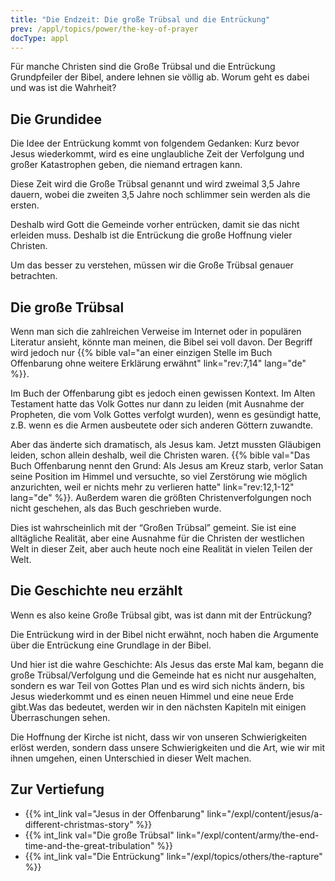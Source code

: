 ```yaml
---
title: "Die Endzeit: Die große Trübsal und die Entrückung"
prev: /appl/topics/power/the-key-of-prayer
docType: appl
---
```


Für manche Christen sind die Große Trübsal und die Entrückung Grundpfeiler der Bibel, andere lehnen sie völlig ab. Worum geht es dabei und was ist die Wahrheit?

## Die Grundidee

<a name="9d0d"></a>
Die Idee der Entrückung kommt von folgendem Gedanken: Kurz bevor Jesus wiederkommt, wird es eine unglaubliche Zeit der Verfolgung und großer Katastrophen geben, die niemand ertragen kann.

Diese Zeit wird die Große Trübsal genannt und wird zweimal 3,5 Jahre dauern, wobei die zweiten 3,5 Jahre noch schlimmer sein werden als die ersten.

Deshalb wird Gott die Gemeinde vorher entrücken, damit sie das nicht erleiden muss. Deshalb ist die Entrückung die große Hoffnung vieler Christen.

Um das besser zu verstehen, müssen wir die Große Trübsal genauer betrachten.

## Die große Trübsal

<a name="bab3"></a>
Wenn man sich die zahlreichen Verweise im Internet oder in populären Literatur ansieht, könnte man meinen, die Bibel sei voll davon. Der Begriff wird jedoch nur {{% bible val="an einer einzigen Stelle im Buch Offenbarung ohne weitere Erklärung erwähnt" link="rev:7,14" lang="de" %}}.

Im Buch der Offenbarung gibt es jedoch einen gewissen Kontext. Im Alten Testament hatte das Volk Gottes nur dann zu leiden (mit Ausnahme der Propheten, die vom Volk Gottes verfolgt wurden), wenn es gesündigt hatte, z.B. wenn es die Armen ausbeutete oder sich anderen Göttern zuwandte.

Aber das änderte sich dramatisch, als Jesus kam. Jetzt mussten Gläubigen leiden, schon allein deshalb, weil die Christen waren. {{% bible val="Das Buch Offenbarung nennt den Grund: Als Jesus am Kreuz starb, verlor Satan seine Position im Himmel und versuchte, so viel Zerstörung wie möglich anzurichten, weil er nichts mehr zu verlieren hatte" link="rev:12,1-12" lang="de" %}}. Außerdem waren die größten Christenverfolgungen noch nicht geschehen, als das Buch geschrieben wurde.

Dies ist wahrscheinlich mit der “Großen Trübsal” gemeint. Sie ist eine alltägliche Realität, aber eine Ausnahme für die Christen der westlichen Welt in dieser Zeit, aber auch heute noch eine Realität in vielen Teilen der Welt.

## Die Geschichte neu erzählt

<a name="c534"></a>
Wenn es also keine Große Trübsal gibt, was ist dann mit der Entrückung?

Die Entrückung wird in der Bibel nicht erwähnt, noch haben die Argumente über die Entrückung eine Grundlage in der Bibel.

Und hier ist die wahre Geschichte: Als Jesus das erste Mal kam, begann die große Trübsal/Verfolgung und die Gemeinde hat es nicht nur ausgehalten, sondern es war Teil von Gottes Plan und es wird sich nichts ändern, bis Jesus wiederkommt und es einen neuen Himmel und eine neue Erde gibt.Was das bedeutet, werden wir in den nächsten Kapiteln mit einigen Überraschungen sehen.

Die Hoffnung der Kirche ist nicht, dass wir von unseren Schwierigkeiten erlöst werden, sondern dass unsere Schwierigkeiten und die Art, wie wir mit ihnen umgehen, einen Unterschied in dieser Welt machen.

## Zur Vertiefung

<a name="aa50"></a>
- {{% int_link val="Jesus in der Offenbarung" link="/expl/content/jesus/a-different-christmas-story" %}}
- {{% int_link val="Die große Trübsal" link="/expl/content/army/the-end-time-and-the-great-tribulation" %}}
- {{% int_link val="Die Entrückung" link="/expl/topics/others/the-rapture" %}}

